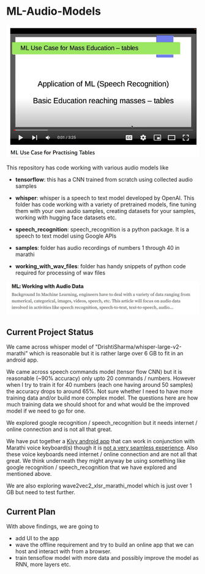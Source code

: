 # ML-Audio-Models

[![Use Case YouTube Video](UseCase.JPG)](https://youtu.be/L3L4mEszzTs)

This repository has code working with various audio models like

- **tensorflow**: this has a CNN trained from scratch using collected audio samples
- **whisper**: whisper is a speech to text model developed by OpenAI. This folder has code working with a variety of pretrained models, fine tuning them with your own audio samples, creating datasets for your samples, working with hugging face datasets etc.
- **speech_recognition**: speech_recognition is a python package. It is a speech to text model using Google APIs

- **samples**: folder has audio recordings of numbers 1 through 40 in marathi
- **working_with_wav_files**: folder has handy snippets of python code required for processing of wav files

[![Blog on Medium](blog.JPG)](https://sameermahajan.medium.com/ml-working-with-audio-data-34b296d3e413)

## Current Project Status

We came across whisper model of "DrishtiSharma/whisper-large-v2-marathi" which is reasonable but it is rather large over 6 GB to fit in an android app.

We came across speech commands model (tensor flow CNN) but it is reasonable (~90% accuracy) only upto 20 commands / numbers. However when I try to train it for 40 numbers (each one having around 50 samples) the accuracy drops to around 65%. Not sure whether I need to have more training data and/or build more complex model. The questions here are how much training data we should shoot for and what would be the improved model if we need to go for one.

We explored google recognition / speech_recognition but it needs internet / online connection and is not all that great.

We have put together a [Kivy android app](https://github.com/sameermahajan/Paadas) that can work in conjunction with Marathi voice keyboard(s) though it is [not a very seamless experience](https://youtube.com/shorts/Gfeo_Dyakoc). Also these voice keyboards need internet / online connection and are not all that great. We think underneath they might anyway be using something like google recognition / speech_recognition that we have explored and mentioned above.

We are also exploring wave2vec2_xlsr_marathi_model which is just over 1 GB but need to test further.

## Current Plan

With above findings, we are going to
- add UI to the app
- wave the offline requirement and try to build an online app that we can host and interact with from a browser.
- train tensoflow model with more data and possibly improve the model as RNN, more layers etc.
